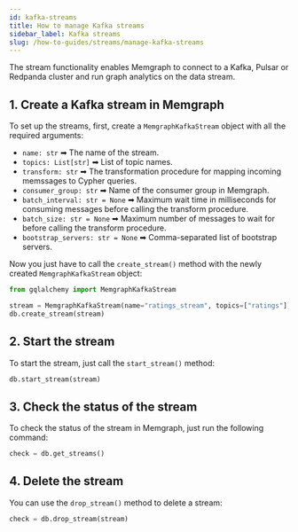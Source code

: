 ```yaml
---
id: kafka-streams
title: How to manage Kafka streams
sidebar_label: Kafka streams
slug: /how-to-guides/streams/manage-kafka-streams
---
```


The stream functionality enables Memgraph to connect to a Kafka, Pulsar or
Redpanda cluster and run graph analytics on the data stream. 

## 1. Create a Kafka stream in Memgraph

To set up the streams, first, create a `MemgraphKafkaStream` object with all the
required arguments:

- `name: str` ➡ The name of the stream.
- `topics: List[str]` ➡ List of topic names.
- `transform: str` ➡ The transformation procedure for mapping incoming memssages
  to Cypher queries.
- `consumer_group: str` ➡ Name of the consumer group in Memgraph.
- `batch_interval: str = None` ➡ Maximum wait time in milliseconds for consuming
  messages before calling the transform procedure.
- `batch_size: str = None` ➡ Maximum number of messages to wait for before
  calling the transform procedure.
- `bootstrap_servers: str = None` ➡ Comma-separated list of bootstrap servers.

Now you just have to call the `create_stream()` method with the newly created
`MemgraphKafkaStream` object:

```python
from gqlalchemy import MemgraphKafkaStream

stream = MemgraphKafkaStream(name="ratings_stream", topics=["ratings"], transform="movielens.rating", bootstrap_servers="localhost:9093")
db.create_stream(stream)
```

## 2. Start the stream

To start the stream, just call the `start_stream()` method:

```python
db.start_stream(stream)
```

## 3. Check the status of the stream

To check the status of the stream in Memgraph, just run the following command:

```python 
check = db.get_streams()
```

## 4. Delete the stream

You can use the `drop_stream()` method to delete a stream:

```python 
check = db.drop_stream(stream)
```
